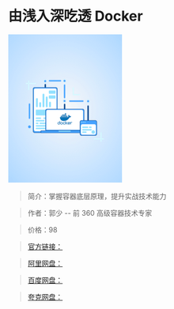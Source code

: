 # 由浅入深吃透 Docker

![img](../../assets/Cgp9HWGRvwSAXcjbAABOSw-29Ks635.png)

> 简介：掌握容器底层原理，提升实战技术能力

> 作者：郭少 -- 前 360 高级容器技术专家

> 价格：98

> [官方链接：]()

> [阿里网盘：]()

> [百度网盘：]()

> [夸克网盘：]()
